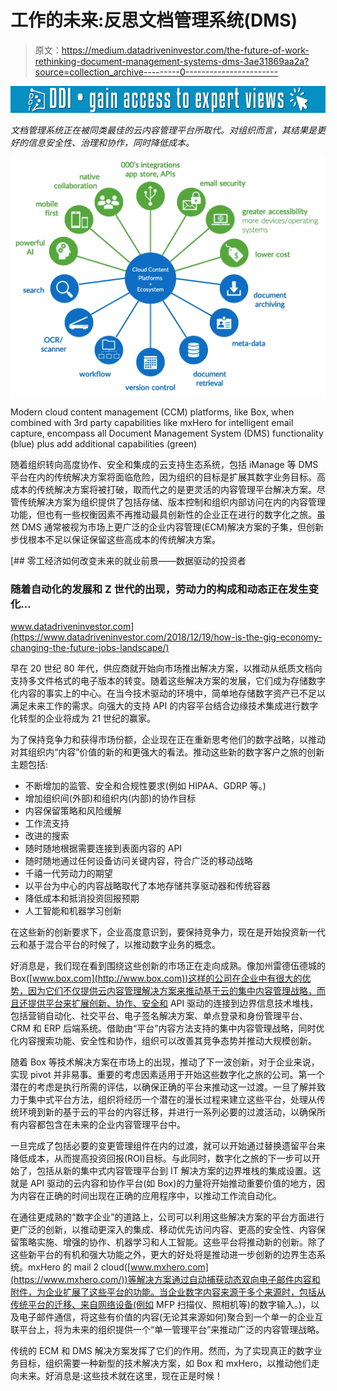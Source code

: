 # 工作的未来:反思文档管理系统(DMS)

> 原文：<https://medium.datadriveninvestor.com/the-future-of-work-rethinking-document-management-systems-dms-3ae31869aa2a?source=collection_archive---------0----------------------->

[![](img/20057c29abde687428ed0051af23bcc2.png)](http://www.track.datadriveninvestor.com/1B9E)

*文档管理系统正在被同类最佳的云内容管理平台所取代。对组织而言，其结果是更好的信息安全性、治理和协作，同时降低成本。*

![](img/213a1b82240b76480a15c4ce2a1d43db.png)

Modern cloud content management (CCM) platforms, like Box, when combined with 3rd party capabilities like mxHero for intelligent email capture, encompass all Document Management System (DMS) functionality (blue) plus add additional capabilities (green)

随着组织转向高度协作、安全和集成的云支持生态系统，包括 iManage 等 DMS 平台在内的传统解决方案将面临危险，因为组织的目标是扩展其数字业务目标。高成本的传统解决方案将被打破，取而代之的是更灵活的内容管理平台解决方案。尽管传统解决方案为组织提供了包括存储、版本控制和组织内部访问在内的内容管理功能，但也有一些权衡因素不再推动最具创新性的企业正在进行的数字化之旅。虽然 DMS 通常被视为市场上更广泛的企业内容管理(ECM)解决方案的子集，但创新步伐根本不足以保证保留这些高成本的传统解决方案。

[](https://www.datadriveninvestor.com/2018/12/19/how-is-the-gig-economy-changing-the-future-jobs-landscape/) [## 零工经济如何改变未来的就业前景——数据驱动的投资者

### 随着自动化的发展和 Z 世代的出现，劳动力的构成和动态正在发生变化…

www.datadriveninvestor.com](https://www.datadriveninvestor.com/2018/12/19/how-is-the-gig-economy-changing-the-future-jobs-landscape/) 

早在 20 世纪 80 年代，供应商就开始向市场推出解决方案，以推动从纸质文档向支持多文件格式的电子版本的转变。随着这些解决方案的发展，它们成为存储数字化内容的事实上的中心。在当今技术驱动的环境中，简单地存储数字资产已不足以满足未来工作的需求。向强大的支持 API 的内容平台结合边缘技术集成进行数字化转型的企业将成为 21 世纪的赢家。

为了保持竞争力和获得市场份额，企业现在正在重新思考他们的数字战略，以推动对其组织内“内容”价值的新的和更强大的看法。推动这些新的数字客户之旅的创新主题包括:

*   不断增加的监管、安全和合规性要求(例如 HIPAA、GDRP 等。)
*   增加组织间(外部)和组织内(内部)的协作目标
*   内容保留策略和风险缓解
*   工作流支持
*   改进的搜索
*   随时随地根据需要连接到表面内容的 API
*   随时随地通过任何设备访问关键内容，符合广泛的移动战略
*   千禧一代劳动力的期望
*   以平台为中心的内容战略取代了本地存储共享驱动器和传统容器
*   降低成本和抵消投资回报预期
*   人工智能和机器学习创新

在这些新的创新要求下，企业高度意识到，要保持竞争力，现在是开始投资新一代云和基于混合平台的时候了，以推动数字业务的概念。

好消息是，我们现在看到围绕这些创新的市场正在走向成熟。像加州雷德伍德城的 Box([www.box.com](http://www.box.com))这样的公司在企业中有很大的优势，因为它们不仅提供云内容管理解决方案来推动基于云的集中内容管理战略，而且还提供平台来扩展创新、协作、安全和 API 驱动的连接到边界信息技术堆栈，包括营销自动化、社交平台、电子签名解决方案、单点登录和身份管理平台、CRM 和 ERP 后端系统。借助由“平台”内容方法支持的集中内容管理战略，同时优化内容搜索功能、安全性和协作，组织可以改善其竞争态势并推动大规模创新。

随着 Box 等技术解决方案在市场上的出现，推动了下一波创新，对于企业来说，实现 pivot 并非易事。重要的考虑因素适用于开始这些数字化之旅的公司。第一个潜在的考虑是执行所需的评估，以确保正确的平台来推动这一过渡。一旦了解并致力于集中式平台方法，组织将经历一个潜在的漫长过程来建立这些平台，处理从传统环境到新的基于云的平台的内容迁移，并进行一系列必要的过渡活动，以确保所有内容都包含在未来的企业内容管理平台中。

一旦完成了包括必要的变更管理组件在内的过渡，就可以开始通过替换遗留平台来降低成本，从而提高投资回报(ROI)目标。与此同时，数字化之旅的下一步可以开始了，包括从新的集中式内容管理平台到 IT 解决方案的边界堆栈的集成设置。这就是 API 驱动的云内容和协作平台(如 Box)的力量将开始推动重要价值的地方，因为内容在正确的时间出现在正确的应用程序中，以推动工作流自动化。

在通往更成熟的“数字企业”的道路上，公司可以利用这些解决方案的平台方面进行更广泛的创新，以推动更深入的集成、移动优先访问内容、更高的安全性、内容保留策略实施、增强的协作、机器学习和人工智能。这些平台将推动新的创新。除了这些新平台的有机和强大功能之外，更大的好处将是推动进一步创新的边界生态系统。mxHero 的 mail 2 cloud([www.mxhero.com](https://www.mxhero.com/))等解决方案通过自动捕获动态双向电子邮件内容和附件，为企业扩展了这些平台的功能。当企业数字内容来源于多个来源时，包括从传统平台的迁移、来自网络设备(例如 MFP 扫描仪、照相机等)的数字输入。)，以及电子邮件通信，将这些有价值的内容(无论其来源如何)聚合到一个单一的企业互联平台上，将为未来的组织提供一个“单一管理平台”来推动广泛的内容管理战略。

传统的 ECM 和 DMS 解决方案发挥了它们的作用。然而，为了实现真正的数字业务目标，组织需要一种新型的技术解决方案，如 Box 和 mxHero，以推动他们走向未来。好消息是:这些技术就在这里，现在正是时候！